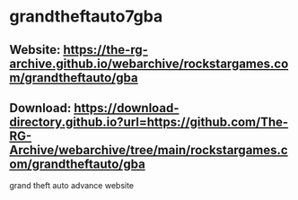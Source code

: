 # grandtheftauto7gba

## Website: https://the-rg-archive.github.io/webarchive/rockstargames.com/grandtheftauto/gba

## Download: https://download-directory.github.io?url=https://github.com/The-RG-Archive/webarchive/tree/main/rockstargames.com/grandtheftauto/gba
grand theft auto advance website
